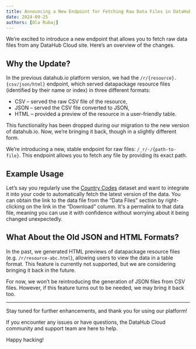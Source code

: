 ```yaml
---
title: Announcing a New Endpoint for Fetching Raw Data Files in DataHub Cloud Sites
date: 2024-09-25
authors: [Ola Rubaj]
---
```


We’re excited to introduce a new endpoint that allows you to fetch raw data files from any DataHub Cloud site. Here’s an overview of the changes.

## Why the Update?

In the previous datahub.io platform version, we had the `/r/{resource}.{csv/json/html}` endpoint, which served datapackage resource files (identified by their name or index) in three different formats:

- CSV – served the raw CSV file of the resource,
- JSON – served the CSV file converted to JSON,
- HTML – provided a preview of the resource in a user-friendly table.

This functionality has been dropped during our migration to the new version of datahub.io. Now, we’re bringing it back, though in a slightly different form.

We’re introducing a new, stable endpoint for raw files: `/_r/-/{path-to-file}`. This endpoint allows you to fetch any file by providing its exact path.

## Example Usage

Let’s say you regularly use the [Country Codes](https://datahub.io/core/country-codes) dataset and want to integrate it into your code to automatically fetch the latest version of the data. You can obtain the link to the data file from the “Data Files” section by right-clicking on the link in the “Download” column. It's a permalink to that data file, meaning you can use it with confidence without worrying about it being changed unexpectedly.

## What About the Old JSON and HTML Formats?

In the past, we generated HTML previews of datapackage resource files (e.g. `/r/resource-abc.html`), allowing users to view the data in a table format. This feature is currently not supported, but we are considering bringing it back in the future.

For now, we won’t be reintroducing the generation of JSON files from CSV files. However, if this feature turns out to be needed, we may bring it back too.

---

Stay tuned for further enhancements, and thank you for using our platform!

If you encounter any issues or have questions, the DataHub Cloud community and support team are here to help.

Happy hacking!
